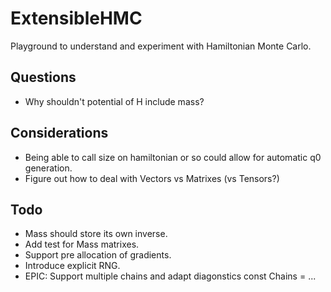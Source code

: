 # ExtensibleHMC
Playground to understand and experiment with Hamiltonian Monte Carlo.

## Questions

- Why shouldn't potential of H include mass?

## Considerations

- Being able to call size on hamiltonian or so could allow for automatic q0 generation.
- Figure out how to deal with Vectors vs Matrixes (vs Tensors?)

## Todo

- Mass should store its own inverse.
- Add test for Mass matrixes.
- Support pre allocation of gradients.
- Introduce explicit RNG.
- EPIC: Support multiple chains and adapt diagonstics const Chains = ...